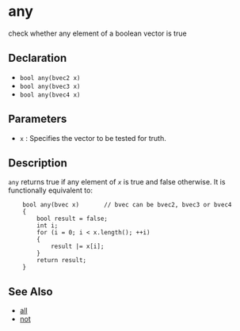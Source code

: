 # any

check whether any element of a boolean vector is true

## Declaration
- ``bool any(bvec2 x)``
- ``bool any(bvec3 x)``
- ``bool any(bvec4 x)``
## Parameters
- ``x`` : Specifies the vector to be tested for truth.
## Description
`any` returns true if any element of _`x`_ is true and false otherwise. It is functionally equivalent to:

```
    bool any(bvec x)       // bvec can be bvec2, bvec3 or bvec4
    {
        bool result = false;
        int i;
        for (i = 0; i < x.length(); ++i)
        {
            result |= x[i];
        }
        return result;
    }
```
## See Also
- [all](./all)
- [not](./not)